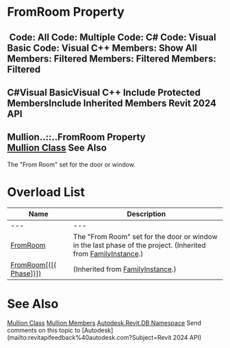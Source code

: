 # FromRoom Property

﻿
 Code: All Code: Multiple Code: C# Code: Visual Basic Code: Visual C++  Members: Show All Members: Filtered Members: Filtered Members: Filtered   
---  
C#Visual BasicVisual C++
Include Protected MembersInclude Inherited Members
Revit 2024 API  
---  
Mullion..::..FromRoom Property   
[Mullion Class](88bcefd6-2d2d-1c7e-b630-ed252ae965b4.md "Mullion Class") See Also  
---  
The "From Room" set for the door or window.
# Overload List
| Name | Description |
| --- | --- |
| --- | --- | --- |
| [FromRoom](d6658841-da29-ead4-049b-3036cbd4951a.md "FromRoom Property") | The "From Room" set for the door or window in the last phase of the project. (Inherited from [FamilyInstance](0d2231f8-91e6-794f-92ae-16aad8014b27.md "FamilyInstance Class").) |
| [FromRoom[([( Phase])]) ](c4a37990-0603-50e0-ca97-1cd5449940dd.md "FromRoom Property \(Phase\)") | (Inherited from [FamilyInstance](0d2231f8-91e6-794f-92ae-16aad8014b27.md "FamilyInstance Class").) |

# See Also
[Mullion Class](88bcefd6-2d2d-1c7e-b630-ed252ae965b4.md "Mullion Class")
[Mullion Members](ee6418c8-dd20-32cf-5a9e-f95bf155c49d.md "Mullion Members")
[Autodesk.Revit.DB Namespace](87546ba7-461b-c646-cbb1-2cb8f5bff8b2.md "Autodesk.Revit.DB Namespace")
Send comments on this topic to [Autodesk](mailto:revitapifeedback%40autodesk.com?Subject=Revit 2024 API)